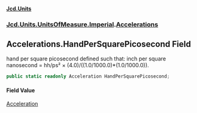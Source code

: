 #### [Jcd.Units](index.md 'index')
### [Jcd.Units.UnitsOfMeasure.Imperial](Jcd.Units.UnitsOfMeasure.Imperial.md 'Jcd.Units.UnitsOfMeasure.Imperial').[Accelerations](Accelerations.md 'Jcd.Units.UnitsOfMeasure.Imperial.Accelerations')

## Accelerations.HandPerSquarePicosecond Field

hand per square picosecond defined such that: inch per square nanosecond = hh/ps² ×
(4.0)/((1.0/1000.0)*(1.0/1000.0)).

```csharp
public static readonly Acceleration HandPerSquarePicosecond;
```

#### Field Value
[Acceleration](Acceleration.md 'Jcd.Units.UnitTypes.Acceleration')